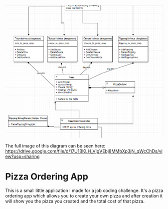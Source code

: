 
![alt text](https://github.com/bboyjacks/OrderingPizzaApp/blob/master/PizzaAppDesign.PNG)


The full image of this diagram can be seen here: 
https://drive.google.com/file/d/17U1BKLH_VigVEbj8MMbXp3jN_qWcChDs/view?usp=sharing

# Pizza Ordering App

This is a small little application I made for a job coding challenge. It's a pizza ordering app which allows you to create your own pizza and after creation it will show you the pizza you created and the total cost of that pizza.

